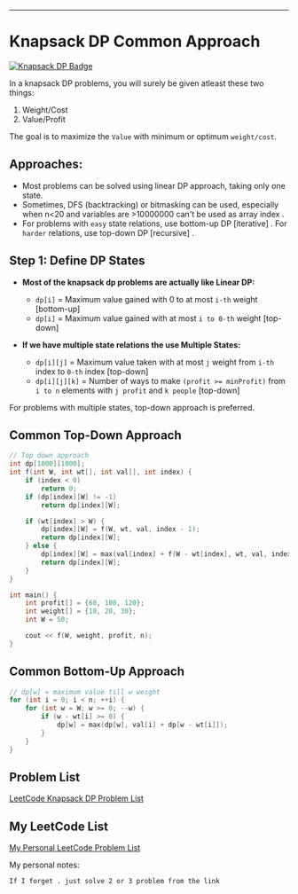 
---

# Knapsack DP Common Approach

[![Knapsack DP Badge](https://img.shields.io/badge/Knapsack-Dynamic%20Programming-yellow?style=for-the-badge&logo=appveyor&logoColor=black)](https://shields.io/)

In a knapsack DP problems, you will surely be given atleast these two things: 

1. Weight/Cost
2. Value/Profit

The goal is to maximize the `Value` with minimum or optimum `weight/cost`.

## Approaches:

- Most problems can be solved using linear DP approach, taking only one state.
- Sometimes, DFS (backtracking) or bitmasking can be used, especially when n<20 and variables are >10000000 can't be used as array index .
- For problems with `easy` state relations, use bottom-up DP [iterative] . For `harder` relations, use top-down DP [recursive] .

## Step 1: Define DP States

- **Most of the knapsack dp problems are actually like Linear DP:**
    - `dp[i]` = Maximum value gained with 0 to at most `i-th` weight [bottom-up]
    - `dp[i]` = Maximum value gained with at most `i to 0-th` weight [top-down]

- **If we have multiple state relations the use Multiple States:**
    - `dp[i][j]` = Maximum value taken with at most `j` weight from `i-th` index to `0-th` index [top-down]
    - `dp[i][j][k]` = Number of ways to make `(profit >= minProfit)` from `i to n` elements with `j profit` and `k people` [top-down]

For problems with multiple states, top-down approach is preferred.

## Common Top-Down Approach

```cpp
// Top down approach
int dp[1000][1000];
int f(int W, int wt[], int val[], int index) {
    if (index < 0)
        return 0;
    if (dp[index][W] != -1)
        return dp[index][W];

    if (wt[index] > W) {
        dp[index][W] = f(W, wt, val, index - 1);
        return dp[index][W];
    } else {
        dp[index][W] = max(val[index] + f(W - wt[index], wt, val, index - 1), f(W, wt, val, index - 1));
        return dp[index][W];
    }
}

int main() {
    int profit[] = {60, 100, 120};
    int weight[] = {10, 20, 30};
    int W = 50;

    cout << f(W, weight, profit, n);
}
```

## Common Bottom-Up Approach

```cpp
// dp[w] = maximum value till w weight
for (int i = 0; i < n; ++i) {
    for (int w = W; w >= 0; --w) {
        if (w - wt[i] >= 0) {
            dp[w] = max(dp[w], val[i] + dp[w - wt[i]]);
        }
    }
}
```

## Problem List

[LeetCode Knapsack DP Problem List](https://leetcode.com/list/50vif4uc/)

## My LeetCode List

[My Personal LeetCode Problem List](https://leetcode.com/list/?selectedList=pmuqba96)

My personal notes:
```
If I forget . just solve 2 or 3 problem from the link
```
